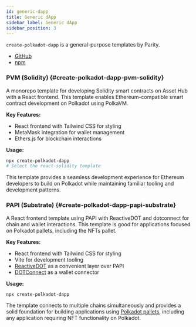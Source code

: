 ```yaml
---
id: generic-dapp
title: Generic dApp
sidebar_label: Generic dApp
sidebar_position: 3
---
```


`create-polkadot-dapp` is a general-purpose templates by Parity.

- [GitHub](https://github.com/paritytech/create-polkadot-dapp)
- [npm](https://www.npmjs.com/package/create-polkadot-dapp)

### PVM (Solidity) {#create-polkadot-dapp-pvm-solidity}

A monorepo template for developing Solidity smart contracts on Asset Hub with a React frontend. This template enables Ethereum-compatible smart contract development on Polkadot using PolkaVM.

**Key Features:**

- React frontend with Tailwind CSS for styling
- MetaMask integration for wallet management
- Ethers.js for blockchain interactions

**Usage:**

```sh
npx create-polkadot-dapp
# Select the react-solidity template
```

This template provides a seamless development experience for Ethereum developers to build on Polkadot while maintaining familiar tooling and development patterns.

### PAPI (Substrate) {#create-polkadot-dapp-papi-substrate}

A React frontend template using PAPI with ReactiveDOT and dotconnect for chain and wallet interactions. This template is good for applications focused on Polkadot pallets, including the NFTs pallet.

**Key Features:**

- React frontend with Tailwind CSS for styling
- Vite for development tooling
- [ReactiveDOT](https://reactivedot.dev/) as a convenient layer over PAPI
- [DOTConnect](https://dotconnect.dev/) as a wallet connector

**Usage:**

```sh
npx create-polkadot-dapp
```

The template connects to multiple chains simultaneously and provides a solid foundation for building applications using [Polkadot pallets](../../nfts-offer/tech-overview/nft-pallets.md), including any application requiring NFT functionality on Polkadot.
